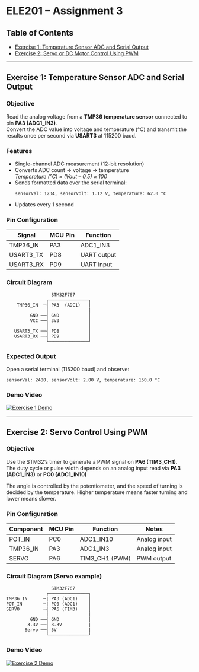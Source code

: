 # ELE201 – Assignment 3  

## Table of Contents
- [Exercise 1: Temperature Sensor ADC and Serial Output](#exercise-1-temperature-sensor-adc-and-serial-output)
- [Exercise 2: Servo or DC Motor Control Using PWM](#exercise-2-servo-or-dc-motor-control-using-pwm)

---

## Exercise 1: Temperature Sensor ADC and Serial Output

### Objective
Read the analog voltage from a **TMP36 temperature sensor** connected to pin **PA3 (ADC1_IN3)**.  
Convert the ADC value into voltage and temperature (°C) and transmit the results once per second via **USART3** at 115200 baud.

### Features
- Single-channel ADC measurement (12-bit resolution)
- Converts ADC count → voltage → temperature  
  *Temperature (°C) = (Vout – 0.5) × 100*
- Sends formatted data over the serial terminal:
  ```
  sensorVal: 1234, sensorVolt: 1.12 V, temperature: 62.0 °C
  ```
- Updates every 1 second

### Pin Configuration
| Signal | MCU Pin | Function |
|---------|----------|--------------|
| TMP36_IN | PA3 | ADC1_IN3 |
| USART3_TX | PD8 | UART output |
| USART3_RX | PD9 | UART input  |

### Circuit Diagram
```
                 STM32F767
               ┌───────────────┐
    TMP36_IN  ─┤ PA3  (ADC1)   │
               │               |
         GND ──┤ GND           │
         VCC ──┤ 3V3           │
               │               │
   USART3_TX ──┤ PD8           │
   USART3_RX ──┤ PD9           │
               └───────────────┘
```

### Expected Output
Open a serial terminal (115200 baud) and observe:
```
sensorVal: 2480, sensorVolt: 2.00 V, temperature: 150.0 °C
```

### Demo Video
[![Exercise 1 Demo](https://img.youtube.com/vi/Ec9VKAoGJDY/0.jpg)](https://www.youtube.com/watch?v=Ec9VKAoGJDY)

---

## Exercise 2: Servo Control Using PWM

### Objective
Use the STM32’s timer to generate a PWM signal on **PA6 (TIM3_CH1)**.  
The duty cycle or pulse width depends on an analog input read via **PA3 (ADC1_IN3)** or **PC0 (ADC1_IN10)**

The angle is controlled by the potentiometer, and the speed of turning is decided by the temperature. 
Higher temperature means faster turning and lower means slower.

### Pin Configuration
| Component | MCU Pin | Function     | Notes |
|------------|----------|--------------|-------|
| POT_IN | PC0 | ADC1_IN10 | Analog input |
| TMP36_IN | PA3 | ADC1_IN3 | Analog input |
| SERVO | PA6 | TIM3_CH1 (PWM) | PWM output |

### Circuit Diagram (Servo example)
```
                 STM32F767
               ┌───────────────┐
TMP36_IN      ─| PA3 (ADC1)    │
POT_IN        ─| PC0 (ADC1)    │
SERVO         ─┤ PA6 (TIM3)    │
               |               |
         GND ──┤ GND           │
        3.3V ──┤ 3.3V          |
       Servo ──┤ 5V            |
               └───────────────┘
```

### Demo Video
[![Exercise 2 Demo](https://img.youtube.com/vi/x_SAdGacyXI/0.jpg)](https://www.youtube.com/watch?v=x_SAdGacyXI)
